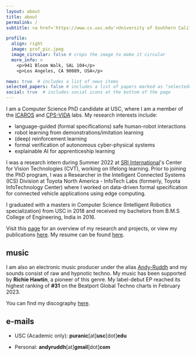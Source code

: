 ```yaml
---
layout: about
title: about
permalink: /
subtitle: <a href='https://www.cs.usc.edu'>University of Southern California (USC)</a>

profile:
  align: right
  image: prof_pic.jpeg
  image_circular: false # crops the image to make it circular
  more_info: >
    <p>941 Bloom Walk, SAL 104</p>
    <p>Los Angeles, CA 90089, USA</p>

news: true  # includes a list of news items
selected_papers: false # includes a list of papers marked as "selected={true}"
social: true  # includes social icons at the bottom of the page
---
```


I am a Computer Science PhD candidate at USC, where I am a member of the [ICAROS](http://icaros.usc.edu) and [CPS-VIDA](https://cps-vida.github.io) labs. My research interests include:
  - language-guided (formal specifications) safe human-robot interactions
  - robot learning from demonstrations/imitation learning
  - (deep) reinforcement learning
  - formal verification of autonomous cyber-physical systems
  - explainable AI for apprenticeship learning

I was a research intern during Summer 2022 at [SRI International](https://www.sri.com/)'s Center for Vision Technologies (CVT), working on lifelong learning. Prior to joining the PhD program, I was a Researcher in the Intelligent Connected Systems (ICS) Division at Toyota North America - InfoTech Labs (formerly, Toyota InfoTechnology Center) where I worked on data-driven formal specification for connected vehicle applications using edge computing.

I graduated with a masters in Computer Science (Intelligent Robotics specialization) from USC in 2018 and received my bachelors from B.M.S College of Engineering, India in 2016.

Visit this [page](/research/) for an overview of my research and projects, or view my publications [here](/publications/). My resume can be found [here](/cv/).

## music

I am also an electronic music producer under the alias [Andy-Ruddh](https://soundcloud.com/andyruddh) and my sounds consist of raw and hypnotic techno. My music has been supported by **Richie Hawtin**, a pioneer of this genre. My label-debut EP reached its highest ranking of **#31** on the Beatport Global Techno charts in February 2023.


You can find my discography [here](/fun/).

## e-mails

- USC (Academic only): **puranic**[at]**usc**[dot]**edu**

- Personal: **andyruddh**[at]**gmail**[dot]**com**
